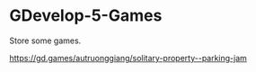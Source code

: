# GDevelop-5-Games
Store some games.

https://gd.games/autruonggiang/solitary-property--parking-jam
